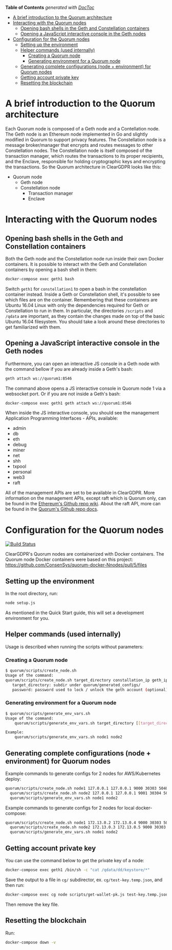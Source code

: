 <!-- START doctoc generated TOC please keep comment here to allow auto update -->
<!-- DON'T EDIT THIS SECTION, INSTEAD RE-RUN doctoc TO UPDATE -->
**Table of Contents**  *generated with [DocToc](https://github.com/thlorenz/doctoc)*

- [A brief introduction to the Quorum architecture](#a-brief-introduction-to-the-quorum-architecture)
- [Interacting with the Quorum nodes](#interacting-with-the-quorum-nodes)
  - [Opening bash shells in the Geth and Constellation containers](#opening-bash-shells-in-the-geth-and-constellation-containers)
  - [Opening a JavaScript interactive console in the Geth nodes](#opening-a-javascript-interactive-console-in-the-geth-nodes)
- [Configuration for the Quorum nodes](#configuration-for-the-quorum-nodes)
  - [Setting up the environment](#setting-up-the-environment)
  - [Helper commands (used internally)](#helper-commands-used-internally)
    - [Creating a Quorum node](#creating-a-quorum-node)
    - [Generating environment for a Quorum node](#generating-environment-for-a-quorum-node)
  - [Generating complete configurations (node + environment) for Quorum nodes](#generating-complete-configurations-node--environment-for-quorum-nodes)
  - [Getting account private key](#getting-account-private-key)
  - [Resetting the blockchain](#resetting-the-blockchain)

<!-- END doctoc generated TOC please keep comment here to allow auto update -->

# A brief introduction to the Quorum architecture

Each Quorum node is composed of a Geth node and a Contellation node. The Geth node is an Ethereum node implemented in Go and slightly modified in Quorum to support privacy features. The Constellation node is a message broker/manager that encrypts and routes messages to other Constellation nodes. The Constellation node is itself composed of the transaction manager, which routes the transactions to its proper recipients, and the Enclave, responsible for holding cryptographic keys and encrypting the transactions. 
So the Quorum architecture in ClearGDPR looks like this:

  - Quorum node
    - Geth node
    - Constellation node
      - Transaction manager
      - Enclave

# Interacting with the Quorum nodes

## Opening bash shells in the Geth and Constellation containers 

Both the Geth node and the Constellation node run inside their own Docker containers. It is possible to interact with the Geth and Constellation containers by opening a bash shell in them:

```bash
docker-compose exec geth1 bash
```

Switch ```geth1``` for ```constellation1``` to open a bash in the constellation container instead.
Inside a Geth or Constellation shell, it's possible to see which files are on the container. Remembering that these containers are Ubuntu 16.04 Linux with only the dependencies required for Geth or Constellation to run in them. 
In particular, the directories ```/scripts``` and ```/qdata``` are important, as they contain the changes made on top of the basic Ubuntu 16.04 filesystem. You should take a look around these directories to get familiarized with them.

## Opening a JavaScript interactive console in the Geth nodes

Furthermore, you can open an interactive JS console in a Geth node with the command bellow if you are already inside a Geth's bash:

```bash
geth attach ws://quorum1:8546
``` 

The command above opens a JS interactive console in Quorum node 1 via a websocket port.
Or if you are not inside a Geth's bash:

```bash
docker-compose exec geth1 geth attach ws://quorum1:8546
```

When inside the JS interactive console, you should see the management Application Programming Interfaces - APIs, available:

  - admin
  - db
  - eth
  - debug
  - miner 
  - net
  - shh
  - txpool
  - personal
  - web3
  - raft

All of the management APIs are set to be available in ClearGDPR. 
More information on the management APIs, except raft which is Quorum only, can be found in the [Ethereum's Github repo wiki](https://github.com/ethereum/go-ethereum/wiki/Management-APIs). About the raft API, more can be found in the [Quorum's Github repo docs](https://github.com/jpmorganchase/quorum/blob/master/raft/doc.md).

# Configuration for the Quorum nodes

[![Build Status](https://travis-ci.org/ClearGDPR/ClearGDPR.svg?branch=master)](https://travis-ci.org/ClearGDPR/ClearGDPR)

ClearGDPR's Quorum nodes are containerized with Docker containers. 
The Quorum node Docker containers were based on this project:
https://github.com/ConsenSys/quorum-docker-Nnodes/pull/5/files

## Setting up the environment

In the root directory, run:

```bash
node setup.js
```
As mentioned in the Quick Start guide, this will set a development environment for you.

## Helper commands (used internally)

Usage is described when running the scripts without parameters:

### Creating a Quorum node
```bash
$ quorum/scripts/create_node.sh
Usage of the command:
quorum/scripts/create_node.sh target_directory constallation_ip geth_ip constellation_port eth_port raft_port rpc_port websocket_port [password]
   target_directory: subdir under quorum/generated_configs/
   password: password used to lock / unlock the geth account (optional)
```

### Generating environment for a Quorum node
```bash
$ quorum/scripts/generate_env_vars.sh
Usage of the command:
    quorum/scripts/generate_env_vars.sh target_directory [[target_directory2] ...]

Example:
    quorum/scripts/generate_env_vars.sh node1 node2
```

## Generating complete configurations (node + environment) for Quorum nodes

Example commands to generate configs for 2 nodes for AWS/Kubernetes deploy:

```bash
quorum/scripts/create_node.sh node1 127.0.0.1 127.0.0.1 9000 30303 50400 8545 8546 p@sw0rd1 && \
  quorum/scripts/create_node.sh node2 127.0.0.1 127.0.0.1 9001 30304 50401 8547 8548 p@sw0rd1 && \
  quorum/scripts/generate_env_vars.sh node1 node2
```

Example commands to generate configs for 2 nodes for local docker-compose:

```bash
quorum/scripts/create_node.sh node1 172.13.0.2 172.13.0.4 9000 30303 50400 8545 8546 p@sw0rd1 && \
  quorum/scripts/create_node.sh node2 172.13.0.3 172.13.0.5 9000 30303 50400 8545 8546 p@sw0rd1 && \
  quorum/scripts/generate_env_vars.sh node1 node2
```

## Getting account private key

You can use the command below to get the private key of a node:

```bash
docker-compose exec geth1 /bin/sh -c "cat /qdata/dd/keystore/*"
```

Save the output to a file in `cg/` subdirector, ex. `cg/test-key.temp.json`, and then run:

```bash
docker-compose exec cg node scripts/get-wallet-pk.js test-key.temp.json [PASSWORD FROM .env - default is empty]
```

Then remove the key file.

## Resetting the blockchain

Run:

```bash
docker-compose down -v
```